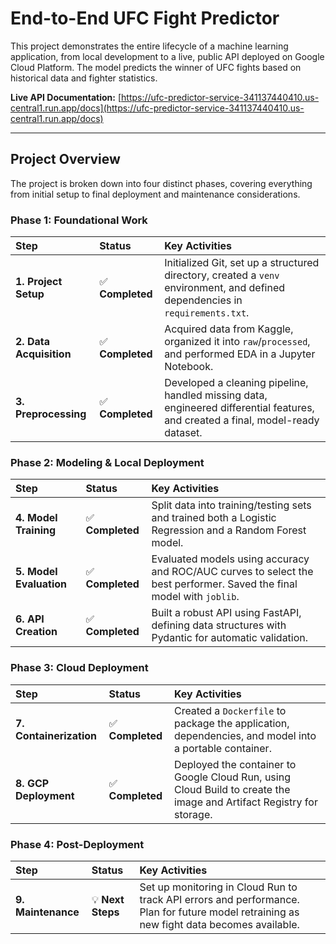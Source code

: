 # End-to-End UFC Fight Predictor

This project demonstrates the entire lifecycle of a machine learning application, from local development to a live, public API deployed on Google Cloud Platform. The model predicts the winner of UFC fights based on historical data and fighter statistics.

**Live API Documentation:** [https://ufc-predictor-service-341137440410.us-central1.run.app/docs](https://ufc-predictor-service-341137440410.us-central1.run.app/docs)

---

## Project Overview

The project is broken down into four distinct phases, covering everything from initial setup to final deployment and maintenance considerations.

### Phase 1: Foundational Work

| Step | Status | Key Activities |
| :--- | :--- | :--- |
| **1. Project Setup** | ✅ **Completed** | Initialized Git, set up a structured directory, created a `venv` environment, and defined dependencies in `requirements.txt`. |
| **2. Data Acquisition** | ✅ **Completed** | Acquired data from Kaggle, organized it into `raw`/`processed`, and performed EDA in a Jupyter Notebook. |
| **3. Preprocessing**| ✅ **Completed** | Developed a cleaning pipeline, handled missing data, engineered differential features, and created a final, model-ready dataset. |

### Phase 2: Modeling & Local Deployment

| Step | Status | Key Activities |
| :--- | :--- | :--- |
| **4. Model Training** | ✅ **Completed** | Split data into training/testing sets and trained both a Logistic Regression and a Random Forest model. |
| **5. Model Evaluation**| ✅ **Completed** | Evaluated models using accuracy and ROC/AUC curves to select the best performer. Saved the final model with `joblib`. |
| **6. API Creation** | ✅ **Completed** | Built a robust API using FastAPI, defining data structures with Pydantic for automatic validation. |

### Phase 3: Cloud Deployment

| Step | Status | Key Activities |
| :--- | :--- | :--- |
| **7. Containerization** | ✅ **Completed** | Created a `Dockerfile` to package the application, dependencies, and model into a portable container. |
| **8. GCP Deployment** | ✅ **Completed** | Deployed the container to Google Cloud Run, using Cloud Build to create the image and Artifact Registry for storage. |

### Phase 4: Post-Deployment

| Step | Status | Key Activities |
| :--- | :--- | :--- |
| **9. Maintenance** | 💡 **Next Steps**| Set up monitoring in Cloud Run to track API errors and performance. Plan for future model retraining as new fight data becomes available. |

